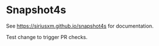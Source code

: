 # Snapshot4s

See https://siriusxm.github.io/snapshot4s for documentation.

Test change to trigger PR checks.
